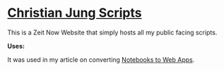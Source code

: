 # [Christian Jung Scripts](https://scripts.christianfjung.com/)

This is a Zeit Now Website that simply hosts all my public facing scripts.

**Uses:**

It was used in my article on converting [Notebooks to Web Apps](https://blog.christianfjung.com/posts/notebooks-to-web-apps). 

